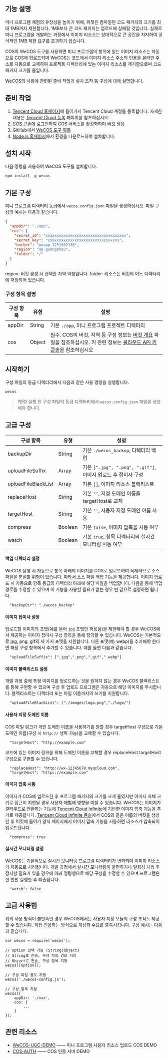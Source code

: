 ## 기능 설명
미니 프로그램 체험의 유창성을 높이기 위해, 위챗은 컴파일된 코드 패키지의 크기를 최대 1MB까지 제한합니다. 1MB보다 큰 코드 패키지는 업로드에 실패될 것입니다. 실제로 미니 프로그램을 개발하는 과정에서 이미지 리소스는 상대적으로 큰 공간을 차지하여 공식적인 1MB 제한 요구를 초과하기 쉽습니다.

COS의 WeCOS 도구를 사용하면 미니 프로그램의 항목에 있는 이미지 리소스는 자동으로 COS에 업로드되며 WeCOS는 코드에서 이미지 리소스 주소의 인용을 온라인 주소로 자동으로 교체하여 프로젝트 디렉터리에 있는 이미지 리소스를 제거함으로써 코드 패키지 크기를 줄입니다.

WeCOS의 사용에 관련된 준비 작업과 설치 조작 등 구성에 대해 설명합니다.
## 준비 작업
1. [Tencent Cloud 홈페이지](https://cloud.tencent.com/)에 들어가서 Tencent Cloud 계정을 등록합니다. 자세한 내용은 [Tencent Cloud 등록](/doc/product/378/9603) 페이지를 참조하십시오.
2. [COS 콘솔](https://console.cloud.tencent.com/cos4)에 로그인하여 COS 서비스를 활성화하며 [버킷 생성](/doc/product/436/6232)
3. GitHub에서 [WeCOS 도구 획득](https://github.com/tencentyun/wecos)
4. [Node.js 홈페이지](https://nodejs.org/)에서 환경을 다운로드하여 설치합니다.

## 설치 시작
다음 명령을 사용하여 WeCOS 도구를 설치합니다.

```js
npm install -g wecos
```

## 기본 구성
미니 프로그램 디렉터리 동급에서 `wecos.config.json` 파일을 생성하십시오. 파일 구성의 예시는 다음과 같습니다.

```json
{
  "appDir": "./app",
  "cos": {
    "secret_id": "xxxxxxxxxxxxxxxxxxxxxxxxxxxxxxxxxxxx",
    "secret_key": "xxxxxxxxxxxxxxxxxxxxxxxxxxxxxxxx",
    "bucket": "wxapp-1251902136",
    "region": "ap-guangzhou",
    "folder": "/"
  }
}
```

region: 버킷 생성 시 선택한 지역 약칭입니다.
folder: 리소스는 버킷의 어느 디렉터리에 저장되어 있습니다.

### 구성 항목 설명

| 구성 항목    | 유형           | 설명                                       |
| ------ | ------------ | ---------------------------------------- |
| appDir | String | 기본 `./app`, 미니 프로그램 프로젝트 디렉터리                       |
| cos    | Object | 필수. COS의 버킷, 지역 등 구성 정보는 [버킷 개요](https://cloud.tencent.com/document/product/436/13312) 파일을 참조하십시오. 키 관련 정보는 [클라우드 API 키 콘솔](https://console.cloud.tencent.com/cos4/secret)을 참조하십시오 |


## 시작하기
구성 파일의 동급 디렉터리에서 다음과 같은 사용 명령을 실행합니다.
```
wecos
```

>!명령 실행 전 구성 파일의 동급 디렉터리에서 `wecos.config.json` 파일을 생성해야 합니다.

## 고급 구성

| 구성 항목                 | 유형            | 설명                                      |
| ------------------- | ------------- | --------------------------------------- |
| backupDir           | String  | 기본 `./wecos_backup`, 디렉터리 백업                |
| uploadFileSuffix    | Array  |  기본 `[".jpg", ".png", ".gif"]`, 이미지 업로드 후 접미사 구성  |
| uploadFileBlackList |Array |  기본 `[]`, 이미지 리소스 블랙리스트    |
| replaceHost         | String  |  기본 `''`, 지정 도메인 이름을 targetHost로 교체   |
| targetHost          | String | 기본 `''`, 사용자 지정 도메인 이름 사용    |
| compress            | Boolean |  기본 `false`, 이미지 압축을 시동 여부       |
| watch               | Boolean | 기본 `true`, 항목 디렉터리의 실시간 모니터링 시동 여부   |

#### 백업 디렉터리 설정
WeCOS 실행 시 자동으로 항목 아래의 이미지를 COS로 업로드하여 삭제하므로 소스 파일을 분실할 위험이 있습니다. 따라서 소스 파일 백업 기능을 제공합니다. 이미지 업로드 시 자동으로 항목 동급의 디렉터리 아래에 해당 파일을 백업합니다. 다음을 통해 백업 경로를 수정할 수 있으며 이 기능을 사용할 필요가 없는 경우 빈 값으로 설정하면 됩니다.
```
  "backupDir": "./wecos_backup"
```
#### 이미지 접미사 설정
업로드할 이미지의 포맷(예를 들어 `jpg` 포맷만 허용됨)을 제한해야 할 경우 WeCOS에서 제공하는 이미지 접미사 구성 항목을 통해 정의할 수 있습니다. WeCOS는 기본적으로 jpg, png, gif의 세 가지 포맷을 지원합니다. 다른 포맷(예: webp)을 추가해야 한다면 해당 구성 항목에서 추가할 수 있습니다. 예를 들면 다음과 같습니다.

```
  "uploadFileSuffix": [".jpg",".png",".gif",".webp"]
```

#### 이미지 블랙리스트 설정
개발 과정 중에 특정 이미지를 업로드하는 것을 원하지 않는 경우 WeCOS 블랙리스트를 통해 구현할 수 있으며 구성 후 업로드 프로그램은 자동으로 해당 이미지를 무시합니다. 블랙리스트는 디렉터리 또는 파일 이름까지의 쓰기를 지원합니다.

```
  "uploadFileBlackList": ["./images/logo.png","./logo/"]
```

#### 사용자 지정 도메인 이름
COS 파일 링크가 개인 도메인 이름을 사용하기를 원할 경우 targetHost 구성으로 기본 도메인 이름(구성 시 `http://` 생략 가능)을 교체할 수 있습니다.

```
  "targetHost": "http://example.com"
```

코드에 있는 이미지 링크를 위해 도메인 이름을 교체할 경우 replaceHost targetHost 구성으로 구현할 수 있습니다.

```
  "replaceHost": "http://wx-12345678.myqcloud.com",
  "targetHost": "https://example.com"
```

#### 이미지 압축 시동
이미지가 COS에 업로드된 후 프로그램 패키지의 크기를 크게 줄였지만 이미지 자체 크기로 접근이 지연될 경우 사용자 체험에 영향을 미칠 수 있습니다.
WeCOS는 이미지가 클라우드로 전환하는 기능에 [Tencent Cloud Infinite](https://cloud.tencent.com/product/ci)에 기반한 이미지 압축 기능을 추가로 제공합니다. [Tencent Cloud Infinite 콘솔](https://console.cloud.tencent.com/ci)에서 COS와 같은 이름의 버킷을 생성한 후 버킷에 들어가 양식 페이지에서 이미지 압축 기능을 시동하면 리소스가 압축되어 업로드됩니다.

```
  "compress": true
```

#### 실시간 모니터링 설정
WeCOS는 기본적으로 실시간 모니터링 프로그램 디렉터리가 변화되며 이미지 리소스가 자동으로 처리됩니다. 개발 과정에서 실시간 모니터링이 불편하거나 일회성 처리 후 정지할 필요가 있을 경우에 아래 명령행으로 해당 구성을 수정할 수 있으며 프로그램은 한 번만 실행한 후 퇴출됩니다.

```
  "watch": false
```

## 고급 사용법
위의 사용 방식이 불만족인 경우 WeCOS에서는 사용자 지정 모듈의 구성 조작도 제공할 수 있습니다. 직접 인용하는 방식으로 개성화 수요를 충족시킵니다. 구성 예시는 다음과 같습니다.

```
var wecos = require('wecos');

// option 선택 가능 (String|Object)
// String로 전송, 구성 파일 경로 지정
// Object로 전송, 구성 항목 지정
wecos([option]);

// 구성 파일 경로 지정
wecos('./wecos-config.js');

// 구성 항목 지정
wecos({
    appDir: './xxx',
    cos: {
        ...
    }
});
```

## 관련 리소스
- [WeCOS-UGC-DEMO](https://github.com/tencentyun/wecos-ugc-upload-demo) —— 미니 프로그램 사용자 리소스 업로드 COS DEMO
- [COS-AUTH](https://github.com/tencentyun/cos-auth) —— COS 인증 서버 DEMO
